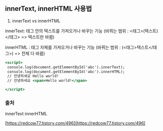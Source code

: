 ## **innerText, innerHTML 사용법**

1. innerText vs innerHTML

innerText: 태그 안의 텍스트를 가져오거나 바꾸는 기능 (바뀌는 범위 : <태그>(텍스트)</태그> => 텍스트만 바뀜)

innerHTML : 태그 자체를 가져오거나 바꾸는 기능 (바뀌는 범위 : (<태그>텍스트</태그>) => 전체 다 바뀜)

```jsx
<script>
 console.log(document.getElementById('abc').innerText);
 console.log(document.getElementById('abc').innerHTML);
 // 안녕하세요 Hello world!
 // 안녕하세요 <span>Hello world!</span>

</script>
```

### 출처

innerText innerHTML

[https://redcow77.tistory.com/496](https://redcow77.tistory.com/496)
